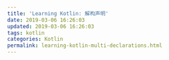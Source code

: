 ```yaml
---
title: 'Learning Kotlin: 解构声明'
date: 2019-03-06 16:26:03
updated: 2019-03-06 16:26:03
tags: kotlin
categories: Kotlin
permalink: learning-kotlin-multi-declarations.html
---
```

